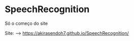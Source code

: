 # SpeechRecognition
Só o começo do site 

Site: 
-->  https://akirasendoh7.github.io/SpeechRecognition/
